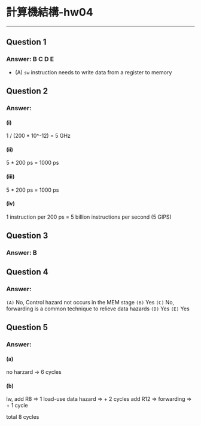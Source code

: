 # 計算機結構-hw04
---

## Question 1

### Answer: B C D E
 
* (A) `sw` instruction needs to write data from a register to memory

## Question 2


### Answer:
#### (i)
1 / (200 * 10^-12) = 5 GHz
#### (ii)
5 * 200 ps = 1000 ps
#### (iii)
5 * 200 ps = 1000 ps
#### (iv)
1 instruction per 200 ps = 5 billion instructions per second (5 GIPS)


## Question 3

### Answer: B


## Question 4
### Answer:
`(A)` No, Control hazard not occurs in the MEM stage
`(B)` Yes
`(C)` No, forwarding is a common technique to relieve data hazards
`(D)` Yes
`(E)` Yes

## Question 5
### Answer:

#### (a) 
no harzard -> 6 cycles
#### (b) 
lw, add R8 => 1 load-use data hazard => + 2 cycles
add R12 => forwarding => + 1 cycle

total 8 cycles